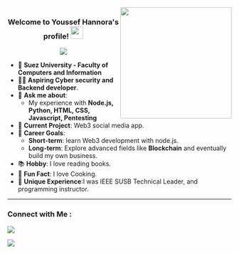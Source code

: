 
<img width="250" align="right" src="https://c.tenor.com/_DOBjnGspYAAAAAM/code-coding.gif">

<h3 align="center">
  Welcome to Youssef Hannora's profile!
  <img src="https://media.giphy.com/media/hvRJCLFzcasrR4ia7z/giphy.gif" width="28">
</h3>

<!-- Typing SVG by DenverCoder1 - https://github.com/DenverCoder1/readme-typing-svg -->
<p align="center">
  <a href="https://github.com/DenverCoder1/readme-typing-svg"><img src="https://readme-typing-svg.herokuapp.com/?lines=learning%20Frontend%20web%20development;Always%20learning%20new%20things&font=Fira%20Code&center=true&width=440&height=45&color=f75c7e&vCenter=true&size=22"></a>
</p> 



- 🏢 **Suez University - Faculty of Computers and Information**
- 👨‍💻 **Aspiring Cyber security and Backend developer**.
- 💬 **Ask me about**:
  - My experience with **Node.js, Python, HTML, CSS, Javascript, Pentesting**
- 🌟 **Current Project**: Web3 social media app.
- 🎯 **Career Goals**:
  - **Short-term**: learn Web3 development with node.js.
  - **Long-term**: Explore advanced fields like **Blockchain** and eventually build my own business.
- 📚 **Hobby**: I love reading books.
- 🍵 **Fun Fact**: I love Cooking.
- 🌟 **Unique Experience**:I was IEEE SUSB Technical Leader, and programming instructor.

---


### Connect with Me :

<a href="https://www.linkedin.com/in/yousef-hannora/" target="_blank">
<img src="https://img.shields.io/badge/-Yousef%20Hannora-0077B5?style=for-the-badge&logo=Linkedin&logoColor=white"/>
</a>

<a href="https://wa.me/+201156376500" target="_blank"><img src="https://img.shields.io/badge/-Yousef%20Hannora-25D366?style=for-the-badge&logo=Telegram&logoColor=white"/></a>


<!-- 
### 🛠 &nbsp;Tech Stack
![HTML](https://img.shields.io/badge/-HTML-05122A?style=flat&logo=HTML5)&nbsp;
![CSS](https://img.shields.io/badge/-CSS-05122A?style=flat&logo=CSS3&logoColor=1572B6)&nbsp;
![Git](https://img.shields.io/badge/-Git-05122A?style=flat&logo=git)&nbsp;
![GitHub](https://img.shields.io/badge/-GitHub-05122A?style=flat&logo=github)&nbsp;
![Visual Studio Code](https://img.shields.io/badge/-Visual%20Studio%20Code-05122A?style=flat&logo=visual-studio-code&logoColor=007ACC)&nbsp;
![Python](https://img.shields.io/badge/-Python%20-05122A?style=flat&logo=python)&nbsp;




<img align="left" src="https://github-readme-stats.vercel.app/api/top-langs?username=Ahmed-Abdul-ghaffar&show_icons=true&locale=en&layout=compact&theme=radical" alt="most used languages" />
<br>
<a href="https://komarev.com/ghpvc/?username=Ahmed-Abdul-ghaffar&style=for-the-badge">
    <img src="https://komarev.com/ghpvc/?username=Ahmed-Abdul-ghaffar&style=for-the-badge">
</a> -->
